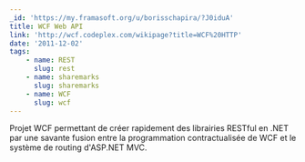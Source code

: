 ```yaml
---
_id: 'https://my.framasoft.org/u/borisschapira/?J0iduA'
title: WCF Web API
link: 'http://wcf.codeplex.com/wikipage?title=WCF%20HTTP'
date: '2011-12-02'
tags:
    - name: REST
      slug: rest
    - name: sharemarks
      slug: sharemarks
    - name: WCF
      slug: wcf
---
```


<div class="markdown"><p>Projet WCF permettant de créer rapidement des librairies RESTful en .NET par une savante fusion entre la programmation contractualisée de WCF et le système de routing d'ASP.NET MVC.
</p></div>
